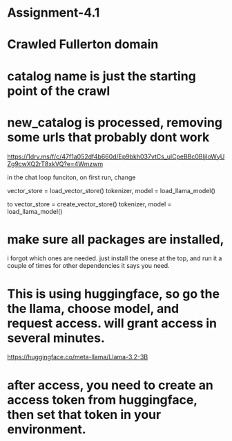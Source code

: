 # Assignment-4.1
 
# Crawled Fullerton domain
# catalog name is just the starting point of the crawl
# new_catalog is processed, removing some urls that probably dont work

https://1drv.ms/f/c/47f1a052df4b660d/Ep9bkh037vtCs_ulCpeBBc0BIjIoWyUZg9cwXQ2rT8xkVQ?e=4Wmzwm

in the chat loop funciton, on first run, change 

vector_store = load_vector_store()
tokenizer, model = load_llama_model()

to
vector_store = create_vector_store()
tokenizer, model = load_llama_model()

# make sure all packages are installed,
i forgot which ones are needed. just install the onese at the top, and run it a couple of times for other dependencies it says you need.

# This is using huggingface, so go the the llama, choose model, and request access. will grant access in several minutes.
https://huggingface.co/meta-llama/Llama-3.2-3B

# after access, you need to create an access token from huggingface, then set that token in your environment. 
